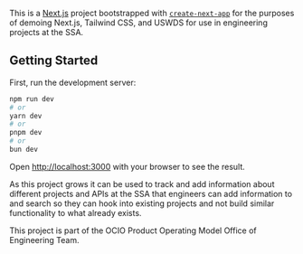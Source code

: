 This is a [Next.js](https://nextjs.org) project bootstrapped with [`create-next-app`](https://nextjs.org/docs/app/api-reference/cli/create-next-app) for the purposes of demoing Next.js, Tailwind CSS, and USWDS for use in engineering projects at the SSA.

## Getting Started

First, run the development server:

```bash
npm run dev
# or
yarn dev
# or
pnpm dev
# or
bun dev
```

Open [http://localhost:3000](http://localhost:3000) with your browser to see the result.

As this project grows it can be used to track and add information about different projects and APIs at the SSA that engineers can add information to and search so they can hook into existing projects and not build similar functionality to what already exists.

This project is part of the OCIO Product Operating Model Office of Engineering Team.
